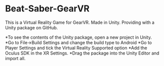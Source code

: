 # Beat-Saber-GearVR
This is a Virtual Reality Game for GearVR. Made in Unity.
Providing with a Unity package on GitHub.

*To see the contents of the Unity package, open a new project in Unity.
*Go to File->Build Settings and change the build type to Android
*Go to Player Settings and tick the Virtual Reality Supported option
*Add the Oculus SDK in the XR Settings.
*Drag the package into the Unity Editor and import all.

